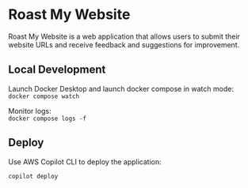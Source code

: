 # Roast My Website

Roast My Website is a web application that allows users to submit their website URLs and receive feedback and suggestions for improvement.



## Local Development
Launch Docker Desktop and launch docker compose in watch mode:   
`docker compose watch`

Monitor logs:  
`docker compose logs -f`

## Deploy
Use AWS Copilot CLI to deploy the application:

`copilot deploy`

